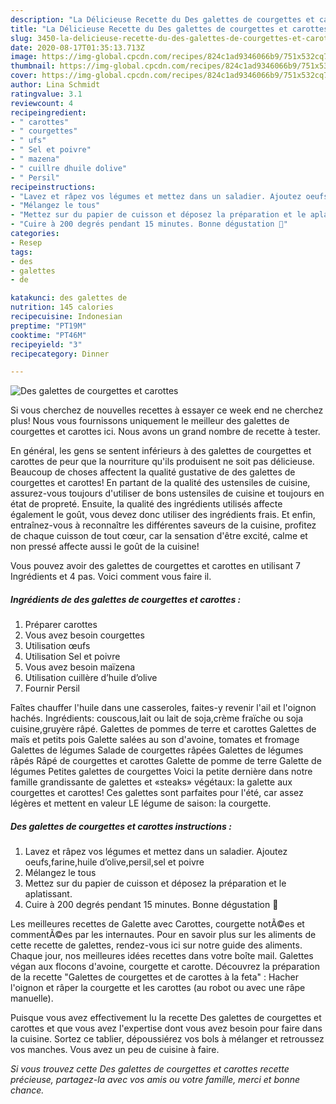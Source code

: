 ```yaml
---
description: "La Délicieuse Recette du Des galettes de courgettes et carottes"
title: "La Délicieuse Recette du Des galettes de courgettes et carottes"
slug: 3450-la-delicieuse-recette-du-des-galettes-de-courgettes-et-carottes
date: 2020-08-17T01:35:13.713Z
image: https://img-global.cpcdn.com/recipes/824c1ad9346066b9/751x532cq70/des-galettes-de-courgettes-et-carottes-photo-principale-de-la-recette.jpg
thumbnail: https://img-global.cpcdn.com/recipes/824c1ad9346066b9/751x532cq70/des-galettes-de-courgettes-et-carottes-photo-principale-de-la-recette.jpg
cover: https://img-global.cpcdn.com/recipes/824c1ad9346066b9/751x532cq70/des-galettes-de-courgettes-et-carottes-photo-principale-de-la-recette.jpg
author: Lina Schmidt
ratingvalue: 3.1
reviewcount: 4
recipeingredient:
- " carottes"
- " courgettes"
- " ufs"
- " Sel et poivre"
- " mazena"
- " cuillre dhuile dolive"
- " Persil"
recipeinstructions:
- "Lavez et râpez vos légumes et mettez dans un saladier. Ajoutez oeufs,farine,huile d’olive,persil,sel et poivre"
- "Mélangez le tous"
- "Mettez sur du papier de cuisson et déposez la préparation et le aplatissant."
- "Cuire à 200 degrés pendant 15 minutes. Bonne dégustation 🤗"
categories:
- Resep
tags:
- des
- galettes
- de

katakunci: des galettes de 
nutrition: 145 calories
recipecuisine: Indonesian
preptime: "PT19M"
cooktime: "PT46M"
recipeyield: "3"
recipecategory: Dinner

---
```



![Des galettes de courgettes et carottes](https://img-global.cpcdn.com/recipes/824c1ad9346066b9/751x532cq70/des-galettes-de-courgettes-et-carottes-photo-principale-de-la-recette.jpg)

Si vous cherchez de nouvelles recettes à essayer ce week end ne cherchez plus! Nous vous fournissons uniquement le meilleur des galettes de courgettes et carottes ici. Nous avons un grand nombre de recette à tester.

En général, les gens se sentent inférieurs à des galettes de courgettes et carottes de peur que la nourriture qu'ils produisent ne soit pas délicieuse. Beaucoup de choses affectent la qualité gustative de des galettes de courgettes et carottes! En partant de la qualité des ustensiles de cuisine, assurez-vous toujours d'utiliser de bons ustensiles de cuisine et toujours en état de propreté. Ensuite, la qualité des ingrédients utilisés affecte également le goût, vous devez donc utiliser des ingrédients frais. Et enfin, entraînez-vous à reconnaître les différentes saveurs de la cuisine, profitez de chaque cuisson de tout cœur, car la sensation d'être excité, calme et non pressé affecte aussi le goût de la cuisine!

<!--inarticleads1-->

Vous pouvez avoir des galettes de courgettes et carottes en utilisant 7 Ingrédients et 4 pas. Voici comment vous faire il.

##### Ingrédients de des galettes de courgettes et carottes :

1. Préparer  carottes
1. Vous avez besoin  courgettes
1. Utilisation  œufs
1. Utilisation  Sel et poivre
1. Vous avez besoin  maïzena
1. Utilisation  cuillère d’huile d’olive
1. Fournir  Persil


Faîtes chauffer l&#39;huile dans une casseroles, faites-y revenir l&#39;ail et l&#39;oignon hachés. Ingrédients: couscous,lait ou lait de soja,crème fraïche ou soja cuisine,gruyère râpé. Galettes de pommes de terre et carottes Galettes de maïs et petits pois Galette salées au son d&#39;avoine, tomates et fromage Galettes de légumes Salade de courgettes râpées Galettes de légumes râpés Râpé de courgettes et carottes Galette de pomme de terre Galette de légumes Petites galettes de courgettes Voici la petite dernière dans notre famille grandissante de galettes et «steaks» végétaux: la galette aux courgettes et carottes! Ces galettes sont parfaites pour l&#39;été, car assez légères et mettent en valeur LE légume de saison: la courgette. 

<!--inarticleads2-->

##### Des galettes de courgettes et carottes instructions :

1. Lavez et râpez vos légumes et mettez dans un saladier. Ajoutez oeufs,farine,huile d’olive,persil,sel et poivre
1. Mélangez le tous
1. Mettez sur du papier de cuisson et déposez la préparation et le aplatissant.
1. Cuire à 200 degrés pendant 15 minutes. Bonne dégustation 🤗


Les meilleures recettes de Galette avec Carottes, courgette notÃ©es et commentÃ©es par les internautes. Pour en savoir plus sur les aliments de cette recette de galettes, rendez-vous ici sur notre guide des aliments. Chaque jour, nos meilleures idées recettes dans votre boîte mail. Galettes végan aux flocons d&#39;avoine, courgette et carotte. Découvrez la préparation de la recette &#34;Galettes de courgettes et de carottes à la feta&#34; : Hacher l&#39;oignon et râper la courgette et les carottes (au robot ou avec une râpe manuelle). 

<!--inarticleads1-->

<p>
Puisque vous avez effectivement lu la recette Des galettes de courgettes et carottes et que vous avez l'expertise dont vous avez besoin pour faire dans la cuisine. Sortez ce tablier, dépoussiérez vos bols à mélanger et retroussez vos manches. Vous avez un peu de cuisine à faire.
</p>

<p>
<i>Si vous trouvez cette Des galettes de courgettes et carottes recette précieuse, partagez-la avec vos amis ou votre famille, merci et bonne chance.</i>
</p>
